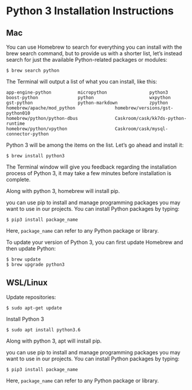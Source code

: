 # Python 3 Installation Instructions

## Mac
You can use Homebrew to search for everything you can install with the brew search command, but to provide us with a shorter list, let’s instead search for just the available Python-related packages or modules:

```
$ brew search python
```

The Terminal will output a list of what you can install, like this:

```
app-engine-python          micropython                python3                 
boost-python               python                     wxpython                 
gst-python                 python-markdown            zpython                  
homebrew/apache/mod_python               homebrew/versions/gst-python010        
homebrew/python/python-dbus              Caskroom/cask/kk7ds-python-runtime     
homebrew/python/vpython                  Caskroom/cask/mysql-connector-python   

```

Python 3 will be among the items on the list. Let’s go ahead and install it:

```
$ brew install python3
```

The Terminal window will give you feedback regarding the installation process of Python 3, it may take a few minutes before installation is complete.

Along with python 3, homebrew will install pip.

you can use pip to install and manage programming packages you may want to use in our projects. You can install Python packages by typing:

```
$ pip3 install package_name
```
Here, `package_name` can refer to any Python package or library.

To update your version of Python 3, you can first update Homebrew and then update Python:

```
$ brew update
$ brew upgrade python3
```

## WSL/Linux
Update repositories:
```
$ sudo apt-get update
```

Install Python 3
```
$ sudo apt install python3.6
```

Along with python 3, apt will install pip.

you can use pip to install and manage programming packages you may want to use in our projects. You can install Python packages by typing:

```
$ pip3 install package_name
```
Here, `package_name` can refer to any Python package or library.
